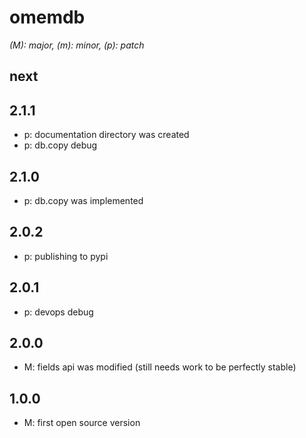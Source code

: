 # omemdb

*(M): major, (m): minor, (p): patch*

## next

## 2.1.1
* p: documentation directory was created
* p: db.copy debug

## 2.1.0
* p: db.copy was implemented 

## 2.0.2
* p: publishing to pypi

## 2.0.1
* p: devops debug

## 2.0.0
* M: fields api was modified (still needs work to be perfectly stable)

## 1.0.0
* M: first open source version
